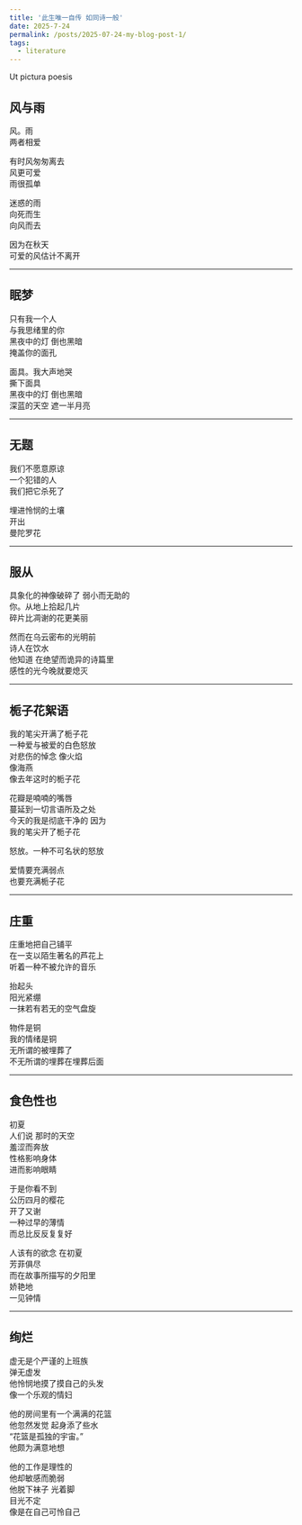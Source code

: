 ```yaml
---
title: '此生唯一自传 如同诗一般'
date: 2025-7-24
permalink: /posts/2025-07-24-my-blog-post-1/
tags:
  - literature 
---
```


Ut pictura poesis

## 风与雨

风。雨  
两者相爱  

有时风匆匆离去  
风更可爱  
雨很孤单  

迷惑的雨  
向死而生  
向风而去  

因为在秋天  
可爱的风估计不离开  

---

## 眠梦

只有我一个人  
与我思绪里的你  
黑夜中的灯 倒也黑暗  
掩盖你的面孔  

面具。我大声地哭  
撕下面具  
黑夜中的灯 倒也黑暗  
深蓝的天空 遮一半月亮  

---

## 无题

我们不愿意原谅  
一个犯错的人  
我们把它杀死了  

埋进怜悯的土壤  
开出  
曼陀罗花  

---

## 服从

具象化的神像破碎了 弱小而无助的  
你。从地上拾起几片  
碎片比凋谢的花更美丽  

然而在乌云密布的光明前  
诗人在饮水  
他知道 在绝望而诡异的诗篇里  
感性的光今晚就要熄灭  

---

## 栀子花絮语

我的笔尖开满了栀子花  
一种爱与被爱的白色怒放  
对悲伤的悼念 像火焰  
像海燕  
像去年这时的栀子花  

花瓣是喃喃的嘴唇  
蔓延到一切言语所及之处  
今天的我是彻底干净的 因为  
我的笔尖开了栀子花  

怒放。一种不可名状的怒放  

爱情要充满弱点  
也要充满栀子花  

---

## 庄重

庄重地把自己铺平  
在一支以陌生著名的芦花上  
听着一种不被允许的音乐  

抬起头  
阳光紧绷  
一抹若有若无的空气盘旋  

物件是铜  
我的情绪是铜  
无所谓的被埋葬了  
不无所谓的埋葬在埋葬后面  

---

## 食色性也

初夏  
人们说 那时的天空  
羞涩而奔放  
性格影响身体  
进而影响眼睛  

于是你看不到  
公历四月的樱花  
开了又谢  
一种过早的薄情  
而总比反反复复好  

人该有的欲念 在初夏  
芳菲俱尽  
而在故事所描写的夕阳里  
娇艳地  
一见钟情  

---

## 绚烂

虚无是个严谨的上班族  
弹无虚发  
他怜悯地摸了摸自己的头发  
像一个乐观的情妇  

他的房间里有一个满满的花篮  
他忽然发觉 起身添了些水  
“花篮是孤独的宇宙。”  
他颇为满意地想  

他的工作是理性的  
他却敏感而脆弱  
他脱下袜子 光着脚  
目光不定  
像是在自己可怜自己  
